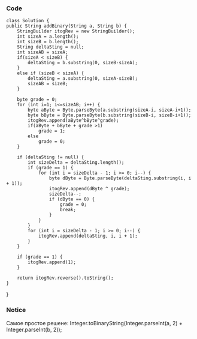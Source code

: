 ### Code

    class Solution {
    public String addBinary(String a, String b) {
        StringBuilder itogRev = new StringBuilder();
        int sizeA = a.length();
        int sizeB = b.length();
        String deltaSting = null;
        int sizeAB = sizeA;
        if(sizeA < sizeB) {
            deltaSting = b.substring(0, sizeB-sizeA);
        }
        else if (sizeB < sizeA) {
            deltaSting = a.substring(0, sizeA-sizeB);
            sizeAB = sizeB;
        }

        byte grade = 0;
        for (int i=1; i<=sizeAB; i++) {
            byte aByte = Byte.parseByte(a.substring(sizeA-i, sizeA-i+1));
            byte bByte = Byte.parseByte(b.substring(sizeB-i, sizeB-i+1));
            itogRev.append(aByte^bByte^grade);
            if(aByte + bByte + grade >1)
                grade = 1;
            else
                grade = 0;
        }

        if (deltaSting != null) {
            int sizeDelta = deltaSting.length();
            if (grade == 1) {
                for (int i = sizeDelta - 1; i >= 0; i--) {
                    byte dByte = Byte.parseByte(deltaSting.substring(i, i + 1));
                    itogRev.append(dByte ^ grade);
                    sizeDelta--;
                    if (dByte == 0) {
                        grade = 0;
                        break;
                    }
                }
            }
            for (int i = sizeDelta - 1; i >= 0; i--) {
                itogRev.append(deltaSting, i, i + 1);
            }
        }

        if (grade == 1) {
            itogRev.append(1);
        }

        return itogRev.reverse().toString();
    }
}

### Notice
Самое простое решене:
Integer.toBinaryString(Integer.parseInt(a, 2) + Integer.parseInt(b, 2));
